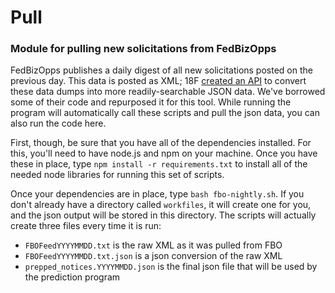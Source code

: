 # Pull
### Module for pulling new solicitations from FedBizOpps
FedBizOpps publishes a daily digest of all new solicitations posted on the previous day. This data is posted as XML; 18F [created an API]('https://github.com/18F/fbopen') to convert these data dumps into more readily-searchable JSON data. We've borrowed some of their code and repurposed it for this tool. While running the program will automatically call these scripts and pull the json data, you can also run the code here. 

First, though, be sure that you have all of the dependencies installed. For this, you'll need to have node.js and npm on your machine. Once you have these in place, type ```npm install -r requirements.txt``` to install all of the needed node libraries for running this set of scripts. 

Once your dependencies are in place, type ```bash fbo-nightly.sh```. If you don't already have a directory called ```workfiles```, it will create one for you, and the json output will be stored in this directory. The scripts will actually create three files every time it is run: 
* ```FBOFeedYYYYMMDD.txt``` is the raw XML as it was pulled from FBO
* ```FBOFeedYYYYMMDD.txt.json``` is a json conversion of the raw XML
* ```prepped_notices.YYYYMMDD.json``` is the final json file that will be used by the prediction program